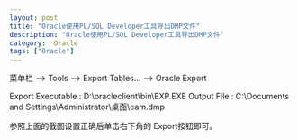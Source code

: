 ```yaml
---
layout: post
title: "Oracle使用PL/SQL Developer工具导出DMP文件"
description: "Oracle使用PL/SQL Developer工具导出DMP文件"
category:  Oracle
tags: ["Oracle"]
---
```



菜单栏 --> Tools --> Export Tables... --> Oracle Export
 
Export Executable  :   D:\oracleclient\bin\EXP.EXE
Output File : C:\Documents and Settings\Administrator\桌面\eam.dmp
 
参照上面的截图设置正确后单击右下角的 Export按钮即可。
